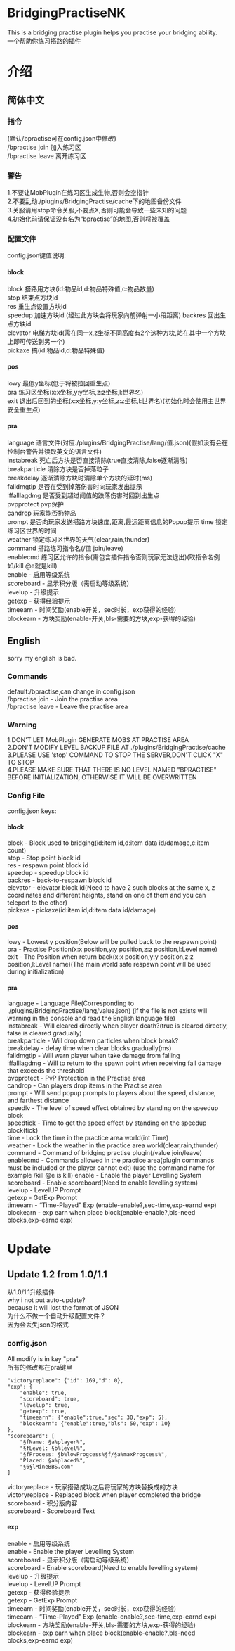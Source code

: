 # BridgingPractiseNK  
  
This is a bridging practise plugin helps you practise your bridging ability.  
一个帮助你练习搭路的插件  
  
# 介绍  
  
## 简体中文  
  
### 指令  
  
(默认/bpractise可在config.json中修改)  
/bpractise join 加入练习区  
/bpractise leave 离开练习区  
  
### 警告  
  
1.不要让MobPlugin在练习区生成生物,否则会空指针  
2.不要乱动./plugins/BridgingPractise/cache下的地图备份文件  
3.关服请用stop命令关服,不要点X,否则可能会导致一些未知的问题  
4.初始化前请保证没有名为“bpractise”的地图,否则将被覆盖  
  
### 配置文件  
  
config.json键值说明:  
  
#### block  
  
block 搭路用方块(id:物品id,d:物品特殊值,c:物品数量)  
stop 结束点方块id  
res 重生点设置方块id  
speedup 加速方块id  (经过此方块会将玩家向前弹射一小段距离)
backres 回出生点方块id  
elevator 电梯方块id(需在同一x,z坐标不同高度有2个这种方块,站在其中一个方块上即可传送到另一个)  
pickaxe 搞(id:物品id,d:物品特殊值)  
  
#### pos  
  
lowy 最低y坐标(低于将被拉回重生点)  
pra 练习区坐标(x:x坐标,y:y坐标,z:z坐标,l:世界名)  
exit 退出后回到的坐标(x:x坐标,y:y坐标,z:z坐标,l:世界名)(初始化时会使用主世界安全重生点)  
  
#### pra  
  
language 语言文件(对应./plugins/BridgingPractise/lang/值.json)(假如没有会在控制台警告并读取英文的语言文件)  
instabreak 死亡后方块是否直接清除(true直接清除,false逐渐清除)  
breakparticle 清除方块是否掉落粒子  
breakdelay 逐渐清除方块时清除单个方块的延时(ms)  
falldmgtip 是否在受到掉落伤害时向玩家发出提示  
iffalllagdmg 是否受到超过阈值的跌落伤害时回到出生点  
pvpprotect pvp保护  
candrop 玩家能否扔物品  
prompt 是否向玩家发送搭路方块速度,距离,最远距离信息的Popup提示
time 锁定练习区世界的时间  
weather 锁定练习区世界的天气(clear,rain,thunder)  
command 搭路练习指令名(/值 join/leave)  
enablecmd 练习区允许的指令(需包含插件指令否则玩家无法退出)(取指令名例如/kill @e就是kill)  
enable - 启用等级系统  
scoreboard - 显示积分版（需启动等级系统）  
levelup - 升级提示  
getexp - 获得经验提示  
timeearn - 时间奖励(enable开关，sec时长，exp获得的经验)  
blockearn - 方块奖励(enable-开关,bls-需要的方块,exp-获得的经验)  
  
## English  
  
sorry my english is bad.  
  
### Commands  
  
default:/bpractise,can change in config.json  
/bpractise join - Join the practise area  
/bpractise leave - Leave the practise area  
  
### Warning  
  
1.DON'T LET MobPlugin GENERATE MOBS AT PRACTISE AREA  
2.DON'T MODIFY LEVEL BACKUP FILE AT ./plugins/BridgingPractise/cache  
3.PLEASE USE 'stop' COMMAND TO STOP THE SERVER,DON'T CLICK "X" TO STOP  
4.PLEASE MAKE SURE THAT THERE IS NO LEVEL NAMED "BPRACTISE" BEFORE INITIALIZATION, OTHERWISE IT WILL BE OVERWRITTEN  
  
### Config File  
  
config.json keys:  
  
#### block  
  
block - Block used to bridging(id:item id,d:item data id/damage,c:item count)  
stop - Stop point block id  
res - respawn point block id  
speedup - speedup block id  
backres - back-to-respawn block id  
elevator - elevator block id(Need to have 2 such blocks at the same x, z coordinates and different heights, stand on one of them and you can teleport to the other)  
pickaxe - pickaxe(id:item id,d:item data id/damage)  
  
#### pos  
  
lowy - Lowest y position(Below will be pulled back to the respawn point)  
pra - Practise Position(x:x position,y:y position,z:z position,l:Level name)  
exit - The Position when return back(x:x position,y:y position,z:z position,l:Level name)(The main world safe respawn point will be used during initialization)  
  
#### pra  
  
language - Language File(Corresponding to ./plugins/BridgingPractise/lang/value.json) (if the file is not exists will warning in the console and read the English language file)  
instabreak - Will cleared directly when player death?(true is cleared directly, false is cleared gradually)  
breakparticle - Will drop down particles when block break?  
breakdelay - delay time when clear blocks gradually(ms)  
falldmgtip - Will warn player when take damage from falling  
iffalllagdmg - Will to return to the spawn point when receiving fall damage that exceeds the threshold  
pvpprotect - PvP Protection in the Practise area  
candrop - Can players drop items in the Practise area  
prompt - Will send popup prompts to players about the speed, distance, and farthest distance  
speedlv - The level of speed effect obtained by standing on the speedup block  
speedtick - Time to get the speed effect by standing on the speedup block(tick)  
time - Lock the time in the practice area world(int Time)  
weather - Lock the weather in the practice area world(clear,rain,thunder)  
command - Command of bridging practise plugin(/value join/leave)  
enablecmd - Commands allowed in the practice area(plugin commands must be included or the player cannot exit) (use the command name for example /kill @e is kill)
enable - Enable the player Levelling System  
scoreboard - Enable scoreboard(Need to enable levelling system)  
levelup - LevelUP Prompt  
getexp - GetExp Prompt  
timeearn - “Time-Played" Exp (enable-enable?,sec-time,exp-earnd exp)  
blockearn - exp earn when place block(enable-enable?,bls-need blocks,exp-earnd exp)  
  
# Update  
  
## Update 1.2 from 1.0/1.1  
  
从1.0/1.1升级插件  
why i not put auto-update?  
because it will lost the format of JSON  
为什么不做一个自动升级配置文件？  
因为会丢失json的格式  
  
### config.json  
  
All modify is in key "pra"  
所有的修改都在pra键里  
~~~  
"victoryreplace": {"id": 169,"d": 0},  
"exp": {  
    "enable": true,  
    "scoreboard": true,  
    "levelup": true,  
    "getexp": true,  
    "timeearn": {"enable":true,"sec": 30,"exp": 5},  
    "blockearn": {"enable":true,"bls": 50,"exp": 10}  
},  
"scoreboard": [  
    "§fName: §a%player%",  
    "§fLevel: §b%level%",  
    "§fProcess: §b%lowProgcess%§f/§a%maxProgcess%",  
    "Placed: §a%placed%",  
    "§6§lMineBBS.com"  
]  
~~~  
victoryreplace - 玩家搭路成功之后将玩家的方块替换成的方块  
victoryreplace - Replaced block when player completed the bridge  
scoreboard - 积分版内容  
scoreboard - Scoreboard Text  
  
#### exp  
  
enable - 启用等级系统  
enable - Enable the player Levelling System  
scoreboard - 显示积分版（需启动等级系统）  
scoreboard - Enable scoreboard(Need to enable levelling system)  
levelup - 升级提示  
levelup - LevelUP Prompt  
getexp - 获得经验提示  
getexp - GetExp Prompt  
timeearn - 时间奖励(enable开关，sec时长，exp获得的经验)  
timeearn - “Time-Played" Exp (enable-enable?,sec-time,exp-earnd exp)  
blockearn - 方块奖励(enable-开关,bls-需要的方块,exp-获得的经验)  
blockearn - exp earn when place block(enable-enable?,bls-need blocks,exp-earnd exp)  
